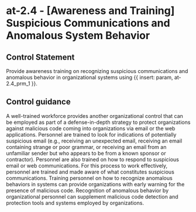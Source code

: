 # at-2.4 - \[Awareness and Training\] Suspicious Communications and Anomalous System Behavior

## Control Statement

Provide awareness training on recognizing suspicious communications and anomalous behavior in organizational systems using {{ insert: param, at-2.4_prm_1 }}.

## Control guidance

A well-trained workforce provides another organizational control that can be employed as part of a defense-in-depth strategy to protect organizations against malicious code coming into organizations via email or the web applications. Personnel are trained to look for indications of potentially suspicious email (e.g., receiving an unexpected email, receiving an email containing strange or poor grammar, or receiving an email from an unfamiliar sender but who appears to be from a known sponsor or contractor). Personnel are also trained on how to respond to suspicious email or web communications. For this process to work effectively, personnel are trained and made aware of what constitutes suspicious communications. Training personnel on how to recognize anomalous behaviors in systems can provide organizations with early warning for the presence of malicious code. Recognition of anomalous behavior by organizational personnel can supplement malicious code detection and protection tools and systems employed by organizations.
